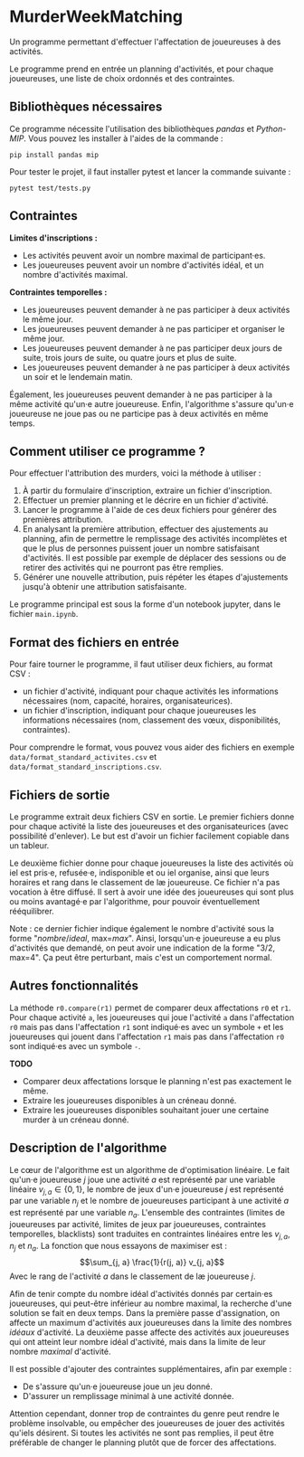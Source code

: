 # MurderWeekMatching

Un programme permettant d'effectuer l'affectation de joueureuses à des activités.

Le programme prend en entrée un planning d'activités, et pour chaque joueureuses, une liste de choix ordonnés et des contraintes.

## Bibliothèques nécessaires

Ce programme nécessite l'utilisation des bibliothèques *pandas* et *Python-MIP*. Vous pouvez les installer à l'aides de la commande :
```
pip install pandas mip
```

Pour tester le projet, il faut installer pytest et lancer la commande suivante :
```
pytest test/tests.py
```

## Contraintes

**Limites d'inscriptions :**
- Les activités peuvent avoir un nombre maximal de participant·es.
- Les joueureuses peuvent avoir un nombre d'activités idéal, et un nombre d'activités maximal.

**Contraintes temporelles :**
- Les joueureuses peuvent demander à ne pas participer à deux activités le même
  jour.
- Les joueureuses peuvent demander à ne pas participer et organiser le même
  jour.
- Les joueureuses peuvent demander à ne pas participer deux jours de suite, trois jours de suite, ou quatre jours et plus de suite.
- Les joueureuses peuvent demander à ne pas participer à deux activités un soir et le lendemain matin.

Également, les joueureuses peuvent demander à ne pas participer à la même activité qu'un·e autre joueureuse. Enfin, l'algorithme s'assure qu'un·e joueureuse ne joue pas ou ne participe pas à deux activités en même temps.

## Comment utiliser ce programme ?

Pour effectuer l'attribution des murders, voici la méthode à utiliser :
1. À partir du formulaire d'inscription, extraire un fichier d'inscription.
2. Effectuer un premier planning et le décrire en un fichier d'activité.
3. Lancer le programme à l'aide de ces deux fichiers pour générer des premières attribution.
4. En analysant la première attribution, effectuer des ajustements au planning, afin de permettre le remplissage des activités incomplètes et que le plus de personnes puissent jouer un nombre satisfaisant d'activités. Il est possible par exemple de déplacer des sessions ou de retirer des activités qui ne pourront pas être remplies.
5. Générer une nouvelle attribution, puis répéter les étapes d'ajustements jusqu'à obtenir une attribution satisfaisante.

Le programme principal est sous la forme d'un notebook jupyter, dans le fichier `main.ipynb`.

## Format des fichiers en entrée

Pour faire tourner le programme, il faut utiliser deux fichiers, au format CSV :
- un fichier d'activité, indiquant pour chaque activités les informations nécessaires (nom, capacité, horaires, organisateurices).
- un fichier d'inscription, indiquant pour chaque joueureuses les informations nécessaires (nom, classement des vœux, disponibilités, contraintes).

Pour comprendre le format, vous pouvez vous aider des fichiers en exemple `data/format_standard_activites.csv` et `data/format_standard_inscriptions.csv`.

## Fichiers de sortie

Le programme extrait deux fichiers CSV en sortie. Le premier fichiers donne pour chaque activité la liste des joueureuses et des organisateurices (avec possibilité d'enlever). Le but est d'avoir un fichier facilement copiable dans un tableur.

Le deuxième fichier donne pour chaque joueureuses la liste des activités où iel est pris·e, refusée·e, indisponible et ou iel organise, ainsi que leurs horaires et rang dans le classement de læ joueureuse. Ce fichier n'a pas vocation à être diffusé. Il sert à avoir une idée des joueureuses qui sont plus ou moins avantagé·e par l'algorithme, pour pouvoir éventuellement rééquilibrer.

Note : ce dernier fichier indique également le nombre d'activité sous la forme "*nombre*/*ideal*, max=*max*". Ainsi, lorsqu'un·e joueureuse a eu plus d'activités que demandé, on peut avoir une indication de la forme "3/2, max=4". Ça peut être perturbant, mais c'est un comportement normal.

## Autres fonctionnalités

La méthode `r0.compare(r1)` permet de comparer deux affectations `r0` et `r1`. Pour chaque activité `a`, les joueureuses qui joue l'activité `a` dans l'affectation `r0` mais pas dans l'affectation `r1` sont indiqué·es avec un symbole `+` et les joueureuses qui jouent dans l'affectation `r1` mais pas dans l'affectation `r0` sont indiqué·es avec un symbole `-`.

**TODO**
- Comparer deux affectations lorsque le planning n'est pas exactement le même.
- Extraire les joueureuses disponibles à un créneau donné.
- Extraire les joueureuses disponibles souhaitant jouer une certaine murder à un créneau donné.

## Description de l'algorithme

Le cœur de l'algorithme est un algorithme de d'optimisation linéaire. Le fait qu'un·e joueureuse $j$ joue une activité $a$ est représenté par une variable linéaire $v_{j, a} \in \{0, 1\}$, le nombre de jeux d'un·e joueureuse $j$ est représenté par une variable $n_j$ et le nombre de joueureuses participant à une activité $a$ est représenté par une variable $n_a$. L'ensemble des contraintes (limites de joueureuses par activité, limites de jeux par joueureuses, contraintes temporelles, blacklists) sont traduites en contraintes linéaires entre les $v_{j, a}$, $n_j$ et $n_a$. La fonction que nous essayons de maximiser est :
$$\sum_{j, a} \frac{1}{r(j, a)} v_{j, a}$$
Avec le rang de l'activité $a$ dans le classement de læ joueureuse $j$.

Afin de tenir compte du nombre idéal d'activités donnés par certain·es joueureuses, qui peut-être inférieur au nombre maximal, la recherche d'une solution se fait en deux temps. Dans la première passe d'assignation, on affecte un maximum d'activités aux joueureuses dans la limite des nombres *idéaux* d'activité. La deuxième passe affecte des activités aux joueureuses qui ont atteint leur nombre idéal d'activité, mais dans la limite de leur nombre *maximal* d'activité.

Il est possible d'ajouter des contraintes supplémentaires, afin par exemple :
- De s'assure qu'un·e joueureuse joue un jeu donné.
- D'assurer un remplissage minimal à une activité donnée.

Attention cependant, donner trop de contraintes du genre peut rendre le problème insolvable, ou empêcher des joueureuses de jouer des activités qu'iels désirent. Si toutes les activités ne sont pas remplies, il peut être préférable de changer le planning plutôt que de forcer des affectations.
